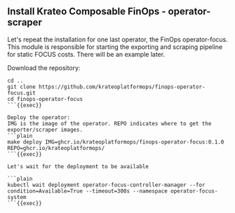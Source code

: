 ## Install Krateo Composable FinOps - operator-scraper
Let's repeat the installation for one last operator, the FinOps operator-focus. This module is responsible for starting the exporting and scraping pipeline for static FOCUS costs. There will be an example later.

Download the repository:
```plain
cd ..
git clone https://github.com/krateoplatformops/finops-operator-focus.git
cd finops-operator-focus
```{{exec}}

Deploy the operator:
IMG is the image of the operator. REPO indicates where to get the exporter/scraper images.
```plain
make deploy IMG=ghcr.io/krateoplatformops/finops-operator-focus:0.1.0 REPO=ghcr.io/krateoplatformops/
```{{exec}}

Let's wait for the deployment to be available

```plain
kubectl wait deployment operator-focus-controller-manager --for condition=Available=True --timeout=300s --namespace operator-focus-system
```{{exec}}
